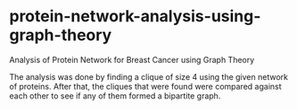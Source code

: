 # protein-network-analysis-using-graph-theory
Analysis of Protein Network for Breast Cancer using Graph Theory

The analysis was done by finding a clique of size 4 using the given network of proteins.
After that, the cliques that were found were compared against each other to see if any of them formed a bipartite graph.
